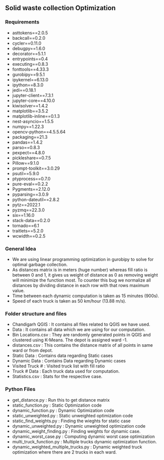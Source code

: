 ## Solid waste collection Optimization

### Requirements

- asttokens==2.0.5
- backcall==0.2.0
- cycler==0.11.0
- debugpy==1.6.0
- decorator==5.1.1
- entrypoints==0.4
- executing==0.8.3
- fonttools==4.33.3
- gurobipy==9.5.1
- ipykernel==6.13.0
- ipython==8.3.0
- jedi==0.18.1
- jupyter-client==7.3.1
- jupyter-core==4.10.0
- kiwisolver==1.4.2
- matplotlib==3.5.2
- matplotlib-inline==0.1.3
- nest-asyncio==1.5.5
- numpy==1.22.3
- opencv-python==4.5.5.64
- packaging==21.3
- pandas==1.4.2
- parso==0.8.3
- pexpect==4.8.0
- pickleshare==0.7.5
- Pillow==9.1.0
- prompt-toolkit==3.0.29
- psutil==5.9.0
- ptyprocess==0.7.0
- pure-eval==0.2.2
- Pygments==2.12.0
- pyparsing==3.0.9
- python-dateutil==2.8.2
- pytz==2022.1
- pyzmq==22.3.0
- six==1.16.0
- stack-data==0.2.0
- tornado==6.1
- traitlets==5.2.0
- wcwidth==0.2.5 

### General Idea
- We are using linear programming optimization in gurobipy to solve for optimal garbage collection.
- As distances matrix is in meters (huge number) whereas fill ratio is between 0 and 1, it gives us weight of distance as 0 as removing weight will minimize the function most. To counter this bug we normalize all distances by dividing distance in each row with that rows maximum value.
- Time between each dynamic computation is taken as 15 minutes (900s).
- Speed of each truck is taken as 50 km/hour (13.88 m/s).

### Folder structure and files
- Chandigarh QGIS : It contains all files related to QGIS we have used.
- Data : It contains all data which we are using for our computation.
- Bin Locations.csv : They are randomly generated points in QGIS and clustered using K-Means. The depot is assigned ward -1.
- distances.csv : This contains the distance matrix of all points in same ward or from depot.
- Static Data : Contains data regarding Static cases
- Dynamic Data : Contains Data regarding Dynamic cases
- Visited Truck # : Visited truck list with fill ratio
- Truck # Data : Each truck data used for computation.
- Statistics.csv : Stats for the respective case.

### Python Files
- get_distance.py : Run this to get distance matrix
- static_function.py : Static Optimization code
- dynamic_function.py : Dynamic Optimization code
- static_unweighted.py : Static unweighted optimization code
- static_find_weights.py : Finding the wieghts for static case
- dynamic_unweighted.py : Dynamic unweighted optimization code
- dynamic_weight_finding.py : Finding weights for dynamic case. 
- dynamic_worst_case.py : Computing dynamic worst case optimization
- multi_truck_function.py : Multiple trucks dynamic optimization function.
- dynamic_weighted_multiple_trucks.py : Dynamic weighted truck optimization where there are 2 trucks in each ward.
